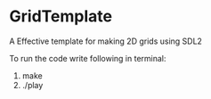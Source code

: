 # GridTemplate
A Effective template for making 2D grids using SDL2

To run the code write following in terminal:
  1. make
  2. ./play
